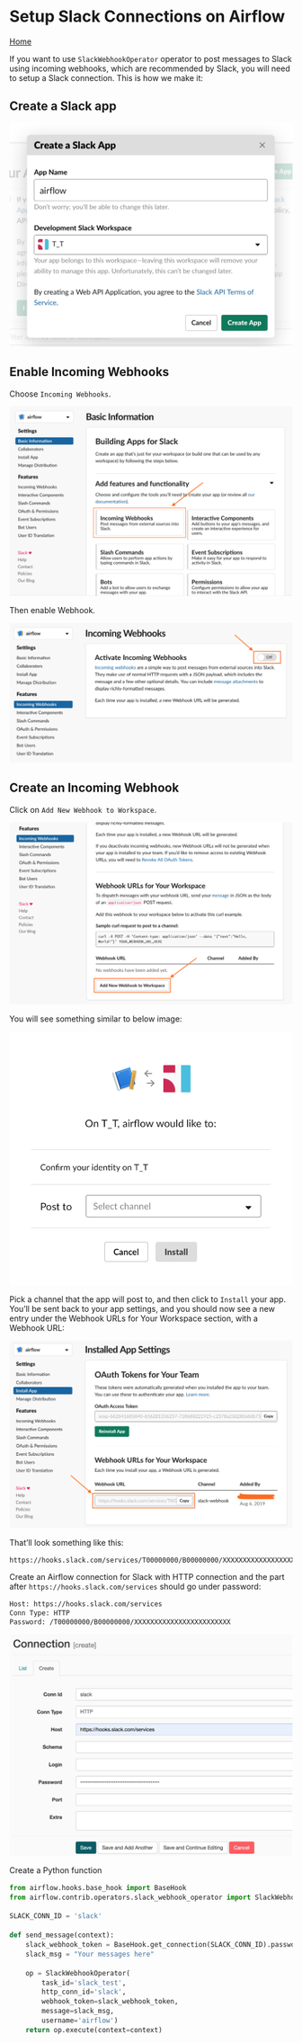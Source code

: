 # Setup Slack Connections on Airflow

[Home](../README.md)

If you want to use `SlackWebhookOperator` operator to post messages to Slack using incoming webhooks, which are recommended by Slack, you will need to setup a Slack connection. This is how we make it:

## Create a Slack app

![console](img/07_CreateApp.png?raw=true)

## Enable Incoming Webhooks

Choose `Incoming Webhooks`.

![console](img/07_IncomingWebhook.png?raw=true)

Then enable Webhook.

![console](img/07_EnableWebhook.png?raw=true)

## Create an Incoming Webhook

Click on `Add New Webhook to Workspace`.

![console](img/07_AddWebhook.png?raw=true)

You will see something similar to below image:

![console](img/07_AddWebhookResult.png?raw=true)

Pick a channel that the app will post to, and then click to `Install` your app. You’ll be sent back to your app settings, and you should now see a new entry under the Webhook URLs for Your Workspace section, with a Webhook URL:

![console](img/07_WebhookURL.png?raw=true)

That’ll look something like this:

```text
https://hooks.slack.com/services/T00000000/B00000000/XXXXXXXXXXXXXXXXXXXXXXXX
```

Create an Airflow connection for Slack with HTTP connection and the part after `https://hooks.slack.com/services` should go under password:

```text
Host: https://hooks.slack.com/services
Conn Type: HTTP
Password: /T00000000/B00000000/XXXXXXXXXXXXXXXXXXXXXXXX
```

![console](img/07_AirflowConn.png?raw=true)

Create a Python function

```python
from airflow.hooks.base_hook import BaseHook
from airflow.contrib.operators.slack_webhook_operator import SlackWebhookOperator

SLACK_CONN_ID = 'slack'

def send_message(context):
    slack_webhook_token = BaseHook.get_connection(SLACK_CONN_ID).password
    slack_msg = "Your messages here"

    op = SlackWebhookOperator(
        task_id='slack_test',
        http_conn_id='slack',
        webhook_token=slack_webhook_token,
        message=slack_msg,
        username='airflow')
    return op.execute(context=context)
```
